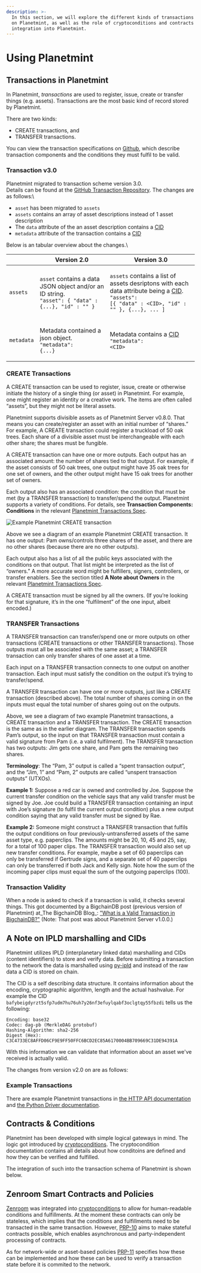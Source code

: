 ```yaml
---
description: >-
  In this section, we will explore the different kinds of transactions available
  on Planetmint, as well as the role of cryptoconditions and contracts and its
  integration into Planetmint.
---
```


# Using Planetmint

## Transactions in Planetmint

In Planetmint, _transactions_ are used to register, issue, create or transfer things (e.g. assets). Transactions are the most basic kind of record stored by Planetmint.

There are two kinds:

* CREATE transactions, and
* TRANSFER transactions.

You can view the transaction specifications on [Github](https://github.com/bigchaindb/BEPs/tree/master/13/), which describe transaction components and the conditions they must fulfil to be valid.

### Transaction v3.0

Planetmint migrated to transaction scheme version 3.0. \
Details can be found at the [GitHub Transaction Repository](https://github.com/planetmint/transactions/tree/main/transactions/common/schema). The changes are as follows:\


* `asset` has been migrated to `assets`
* `assets` contains an array of asset descriptions instead of 1 asset description
* The `data` attribute of the an asset description contains a [CID](./#a-note-on-ipld-marshalling-and-cids)
* `metadata` attribute of the transaction contains a [CID](./#a-note-on-ipld-marshalling-and-cids)

Below is an tabular overview about the changes.\


|            | Version 2.0                                                                                                                       | Version 3.0                                                                                                                                                                                                                            |
| ---------- | --------------------------------------------------------------------------------------------------------------------------------- | -------------------------------------------------------------------------------------------------------------------------------------------------------------------------------------------------------------------------------------- |
| `assets`   | <p><code>asset</code> contains a data JSON object and/or an ID string.<br><code>"asset": { "data" : {...}, "id" : "" }</code></p> | <p><code>assets</code> contains a list of assets desriptons with each data attribute being a <a href="./#a-note-on-ipld-marshalling-and-cids">CID</a>.<br><code>"assets": [{ "data" : &#x3C;CID>, "id" : "" }, {...}, ... ]</code></p> |
| `metadata` | <p>Metadata contained a json object. <br><code>"metadata": {...}</code></p>                                                       | <p>Metadata contains a <a href="./#a-note-on-ipld-marshalling-and-cids">CID</a><br><code>"metadata": &#x3C;CID></code></p>                                                                                                             |

### CREATE Transactions

A CREATE transaction can be used to register, issue, create or otherwise initiate the history of a single thing (or asset) in Planetmint. For example, one might register an identity or a creative work. The items are often called “assets”, but they might not be literal assets.

Planetmint supports divisible assets as of Planetmint Server v0.8.0. That means you can create/register an asset with an initial number of “shares.” For example, A CREATE transaction could register a truckload of 50 oak trees. Each share of a divisible asset must be interchangeable with each other share; the shares must be fungible.

A CREATE transaction can have one or more outputs. Each output has an associated amount: the number of shares tied to that output. For example, if the asset consists of 50 oak trees, one output might have 35 oak trees for one set of owners, and the other output might have 15 oak trees for another set of owners.

Each output also has an associated condition: the condition that must be met (by a TRANSFER transaction) to transfer/spend the output. Planetmint supports a variety of conditions. For details, see **Transaction Components: Conditions** in the relevant [Planetmint Transactions Spec](https://github.com/bigchaindb/BEPs/tree/master/13/).

![Example Planetmint CREATE transaction](\_static/CREATE\_example.png)

Above we see a diagram of an example Planetmint CREATE transaction. It has one output: Pam owns/controls three shares of the asset, and there are no other shares (because there are no other outputs).

Each output also has a list of all the public keys associated with the conditions on that output. That list might be interpreted as the list of “owners.” A more accurate word might be fulfillers, signers, controllers, or transfer enablers. See the section titled **A Note about Owners** in the relevant [Planetmint Transactions Spec](https://github.com/bigchaindb/BEPs/tree/master/13/).

A CREATE transaction must be signed by all the owners. (If you’re looking for that signature, it’s in the one “fulfilment” of the one input, albeit encoded.)

### TRANSFER Transactions

A TRANSFER transaction can transfer/spend one or more outputs on other transactions (CREATE transactions or other TRANSFER transactions). Those outputs must all be associated with the same asset; a TRANSFER transaction can only transfer shares of one asset at a time.

Each input on a TRANSFER transaction connects to one output on another transaction. Each input must satisfy the condition on the output it’s trying to transfer/spend.

A TRANSFER transaction can have one or more outputs, just like a CREATE transaction (described above). The total number of shares coming in on the inputs must equal the total number of shares going out on the outputs.

Above, we see a diagram of two example Planetmint transactions, a CREATE transaction and a TRANSFER transaction. The CREATE transaction is the same as in the earlier diagram. The TRANSFER transaction spends Pam’s output, so the input on that TRANSFER transaction must contain a valid signature from Pam (i.e. a valid fulfilment). The TRANSFER transaction has two outputs: Jim gets one share, and Pam gets the remaining two shares.

**Terminology**: The “Pam, 3” output is called a “spent transaction output”, and the “Jim, 1” and “Pam, 2” outputs are called “unspent transaction outputs” (UTXOs).

**Example 1:** Suppose a red car is owned and controlled by Joe. Suppose the current transfer condition on the vehicle says that any valid transfer must be signed by Joe. Joe could build a TRANSFER transaction containing an input with Joe’s signature (to fulfil the current output condition) plus a new output condition saying that any valid transfer must be signed by Rae.

**Example 2:** Someone might construct a TRANSFER transaction that fulfils the output conditions on four previously-untransferred assets of the same asset type, e.g. paperclips. The amounts might be 20, 10, 45 and 25, say, for a total of 100 paper clips. The TRANSFER transaction would also set up new transfer conditions. For example, maybe a set of 60 paperclips can only be transferred if Gertrude signs, and a separate set of 40 paperclips can only be transferred if both Jack and Kelly sign. Note how the sum of the incoming paper clips must equal the sum of the outgoing paperclips (100).

### Transaction Validity

When a node is asked to check if a transaction is valid, it checks several things. This got documented by a BigchainDB post (previous version of Planetmint) at_The BigchainDB Blog_: ["What is a Valid Transaction in BigchainDB?"](https://blog.bigchaindb.com/what-is-a-valid-transaction-in-planetmint-9a1a075a9598) (Note: That post was about Planetmint Server v1.0.0.)

## A Note on IPLD marshalling and CIDs

Planetmint utilizes IPLD (interplanetary linked data) marshalling and CIDs (content identifiers) to store and verify data. Before submitting a transaction to the network the data is marshalled using [py-ipld](https://github.com/planetmint/py-ipld) and instead of the raw data a CID is stored on chain.

The CID is a self describing data structure. It contains information about the encoding, cryptographic algorithm, length and the actual hashvalue. For example the CID `bafybeigdyrzt5sfp7udm7hu76uh7y26nf3efuylqabf3oclgtqy55fbzdi` tells us the following:

```
Encoding: base32
Codec: dag-pb (MerkleDAG protobuf)
Hashing-Algorithm: sha2-256
Digest (Hex): C3C4733EC8AFFD06CF9E9FF50FFC6BCD2EC85A6170004BB709669C31DE94391A
```

With this information we can validate that information about an asset we've received is actually valid.

The changes from version v2.0 on are as follows:



### Example Transactions

There are example Planetmint transactions in [the HTTP API documentation](connecting/http-client-server-api/) and [the Python Driver documentation](https://github.com/planetmint/planetmint-driver-python).

## Contracts & Conditions

Planetmint has been developed with simple logical gateways in mind. The logic got introduced by [cryptoconditions](https://github.com/planetmint/cryptoconditions). The cryptocondition documentation contains all details about how conditoins are defined and how they can be verified and fulfilled.

The integration of such into the transaction schema of Planetmint is shown below.

## Zenroom Smart Contracts and Policies

[Zenroom](https://zenroom.org/) was integrated into [cryptoconditions](https://github.com/planetmint/cryptoconditions) to allow for human-readable conditions and fulfillments. At the moment these contracts can only be stateless, which implies that the conditions and fulfillments need to be transacted in the same transaction. However, [PRP-10](https://github.com/planetmint/PRPs/tree/main/10) aims to make stateful contracts possible, which enables asynchronous and party-independent processing of contracts.

As for network-wide or asset-based policies [PRP-11](https://github.com/planetmint/PRPs/tree/main/11) specifies how these can be implemented and how these can be used to verify a transaction state before it is commited to the network.
